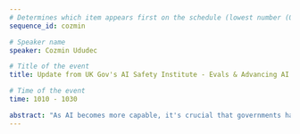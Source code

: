 ```yaml
---
# Determines which item appears first on the schedule (lowest number (0) appears first)
sequence_id: cozmin

# Speaker name
speaker: Cozmin Ududec 

# Title of the event
title: Update from UK Gov's AI Safety Institute - Evals & Advancing AI Governance 

# Time of the event
time: 1010 - 1030

abstract: "As AI becomes more capable, it's crucial that governments have the capabilities to empirically understand and respond to risks. We've been building a research startup within the government to achieve that. Initially, our team of ML researchers focused on building LLM evaluations for societal impacts, dangerous capabilities, the effectiveness of safeguards, and agentic capabilities. We're now broadening our work, e.g. to study how we could predict specific capabilities and by launching a systemic safety grants program.  In this talk, we'll provide an update on our technical and governance work."
---
```

